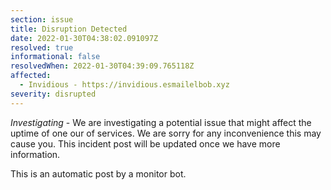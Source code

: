 ```yaml
---
section: issue
title: Disruption Detected
date: 2022-01-30T04:38:02.091097Z
resolved: true
informational: false
resolvedWhen: 2022-01-30T04:39:09.765118Z
affected:
  - Invidious - https://invidious.esmailelbob.xyz
severity: disrupted
---
```

*Investigating* - We are investigating a potential issue that might affect the uptime of one our of services. We are sorry for any inconvenience this may cause you. This incident post will be updated once we have more information.

This is an automatic post by a monitor bot.
        